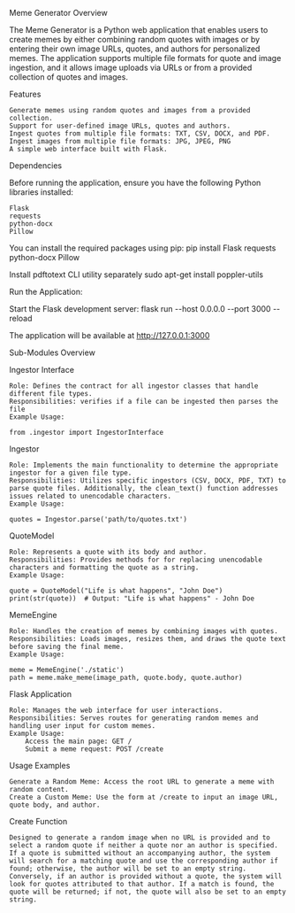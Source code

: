 Meme Generator
Overview

The Meme Generator is a Python web application that enables users to create memes by either combining random quotes with images or by entering their own image URLs, quotes, and authors for personalized memes. The application supports multiple file formats for quote and image ingestion, and it allows image uploads via URLs or from a provided collection of quotes and images.

Features

    Generate memes using random quotes and images from a provided collection.
    Support for user-defined image URLs, quotes and authors.
    Ingest quotes from multiple file formats: TXT, CSV, DOCX, and PDF.
    Ingest images from multiple file formats: JPG, JPEG, PNG
    A simple web interface built with Flask.

Dependencies

Before running the application, ensure you have the following Python libraries installed:

    Flask
    requests
    python-docx
    Pillow

You can install the required packages using pip:
    pip install Flask requests python-docx Pillow

Install pdftotext CLI utility separately
    sudo apt-get install poppler-utils

Run the Application:

Start the Flask development server:
    flask run --host 0.0.0.0 --port 3000 --reload

The application will be available at http://127.0.0.1:3000


Sub-Modules Overview

Ingestor Interface

    Role: Defines the contract for all ingestor classes that handle different file types.
    Responsibilities: verifies if a file can be ingested then parses the file
    Example Usage:

    from .ingestor import IngestorInterface

Ingestor

    Role: Implements the main functionality to determine the appropriate ingestor for a given file type.
    Responsibilities: Utilizes specific ingestors (CSV, DOCX, PDF, TXT) to parse quote files. Additionally, the clean_text() function addresses issues related to unencodable characters.
    Example Usage:

    quotes = Ingestor.parse('path/to/quotes.txt')

QuoteModel

    Role: Represents a quote with its body and author.
    Responsibilities: Provides methods for for replacing unencodable characters and formatting the quote as a string.
    Example Usage:

    quote = QuoteModel("Life is what happens", "John Doe")
    print(str(quote))  # Output: "Life is what happens" - John Doe

MemeEngine

    Role: Handles the creation of memes by combining images with quotes.
    Responsibilities: Loads images, resizes them, and draws the quote text before saving the final meme.
    Example Usage:

    meme = MemeEngine('./static')
    path = meme.make_meme(image_path, quote.body, quote.author)

Flask Application

    Role: Manages the web interface for user interactions.
    Responsibilities: Serves routes for generating random memes and handling user input for custom memes.
    Example Usage:
        Access the main page: GET /
        Submit a meme request: POST /create

Usage Examples

    Generate a Random Meme: Access the root URL to generate a meme with random content.
    Create a Custom Meme: Use the form at /create to input an image URL, quote body, and author.


Create Function 

    Designed to generate a random image when no URL is provided and to select a random quote if neither a quote nor an author is specified. If a quote is submitted without an accompanying author, the system will search for a matching quote and use the corresponding author if found; otherwise, the author will be set to an empty string. Conversely, if an author is provided without a quote, the system will look for quotes attributed to that author. If a match is found, the quote will be returned; if not, the quote will also be set to an empty string.